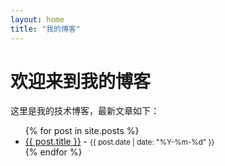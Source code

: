 ```yaml
---
layout: home
title: "我的博客"
---
```


# 欢迎来到我的博客

这里是我的技术博客，最新文章如下：

<ul>
  {% for post in site.posts %}
    <li>
      <a href="{{ post.url }}">{{ post.title }}</a> - <small>{{ post.date | date: "%Y-%m-%d" }}</small>
    </li>
  {% endfor %}
</ul>
